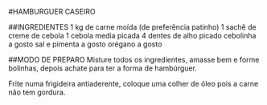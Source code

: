 #HAMBURGUER CASEIRO

##INGREDIENTES
1 kg de carne moída (de preferência patinho)
1 sachê de creme de cebola
1 cebola media picada
4 dentes de alho picado
cebolinha a gosto
sal e pimenta a gosto
orégano a gosto

##MODO DE PREPARO
Misture todos os ingredientes, amasse bem e forme bolinhas, depois achate para ter a forma de hambúrguer.

Frite numa frigideira antiaderente, coloque uma colher de óleo pois a carne não tem gordura.